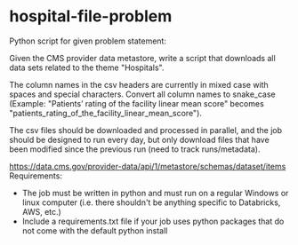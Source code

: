# hospital-file-problem
Python script for given problem statement:

Given the CMS provider data metastore, write a script that downloads all data sets related to the theme "Hospitals". 

The column names in the csv headers are currently in mixed case with spaces and special characters. Convert all column names to snake_case (Example: "Patients’ rating of the facility linear mean score" becomes "patients_rating_of_the_facility_linear_mean_score").  

The csv files should be downloaded and processed in parallel, and the job should be designed to run every day, but only download files that have been modified since the previous run (need to track runs/metadata). 

https://data.cms.gov/provider-data/api/1/metastore/schemas/dataset/items
Requirements:
- The job must be written in python and must run on a regular Windows or linux computer (i.e. there shouldn't be anything specific to Databricks, AWS, etc.)
- Include a requirements.txt file if your job uses python packages that do not come with the default python install
